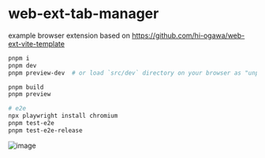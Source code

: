 # web-ext-tab-manager

example browser extension based on https://github.com/hi-ogawa/web-ext-vite-template

```sh
pnpm i
pnpm dev
pnpm preview-dev  # or load `src/dev` directory on your browser as "unpacked extension"

pnpm build
pnpm preview

# e2e
npx playwright install chromium
pnpm test-e2e
pnpm test-e2e-release
```

![image](https://user-images.githubusercontent.com/4232207/219943033-e1840a3e-4b4a-46f5-85f2-165d39ca82b5.png)
